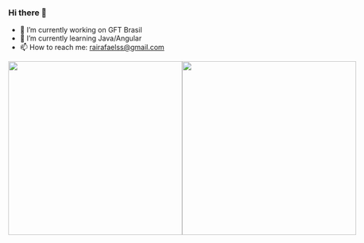 ### Hi there 👋

- 🔭 I’m currently working on GFT Brasil
- 🌱 I’m currently learning Java/Angular
- 📫 How to reach me: rairafaelss@gmail.com

<div style="display: flex">
 <img width="350"  src="https://github-readme-stats.vercel.app/api?username=rairfs&show_icons=true&theme=blue-green&include_all_commits=true&count_private=true"/>
 <img width="350"  src="https://github-readme-stats.vercel.app/api/top-langs/?username=rairfs&layout=compact&langs_count=7&theme=blue-green"/>
</div>
